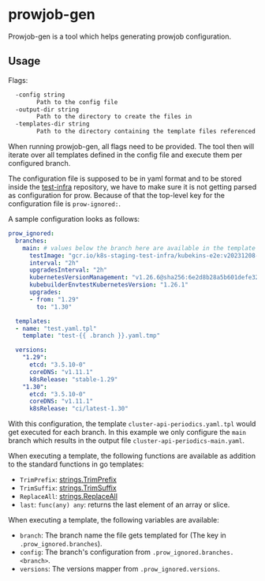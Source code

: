 # prowjob-gen

Prowjob-gen is a tool which helps generating prowjob configuration.

## Usage

Flags:

```txt
  -config string
        Path to the config file
  -output-dir string
        Path to the directory to create the files in
  -templates-dir string
        Path to the directory containing the template files referenced inside the config file
```

When running prowjob-gen, all flags need to be provided.
The tool then will iterate over all templates defined in the config file and execute them per configured branch.

The configuration file is supposed to be in yaml format and to be stored inside the [test-infra](https://github.com/kubernetes/test-infra)
repository, we have to make sure it is not getting parsed as configuration for prow.
Because of that the top-level key for the configuration file is `prow-ignored:`.

A sample configuration looks as follows:

<!-- test/test-configuration.yaml -->
```yaml
prow_ignored:
  branches:
    main: # values below the branch here are available in the template 
      testImage: "gcr.io/k8s-staging-test-infra/kubekins-e2e:v20231208-8b9fd88e88-1.29"
      interval: "2h"
      upgradesInterval: "2h"
      kubernetesVersionManagement: "v1.26.6@sha256:6e2d8b28a5b601defe327b98bd1c2d1930b49e5d8c512e1895099e4504007adb"
      kubebuilderEnvtestKubernetesVersion: "1.26.1"
      upgrades:
      - from: "1.29"
        to: "1.30"

  templates:
  - name: "test.yaml.tpl"
    template: "test-{{ .branch }}.yaml.tmp"

  versions:
    "1.29":
      etcd: "3.5.10-0"
      coreDNS: "v1.11.1"
      k8sRelease: "stable-1.29"
    "1.30":
      etcd: "3.5.10-0"
      coreDNS: "v1.11.1"
      k8sRelease: "ci/latest-1.30"
```
<!-- test/test-configuration.yaml -->

With this configuration, the template `cluster-api-periodics.yaml.tpl` would get executed for each branch.
In this example we only configure the `main` branch which results in the output file `cluster-api-periodics-main.yaml`.

When executing a template, the following functions are available as addition to the standard functions in go templates:

- `TrimPrefix`: [strings.TrimPrefix](https://pkg.go.dev/strings#TrimPrefix)
- `TrimSuffix`: [strings.TrimSuffix](https://pkg.go.dev/strings#TrimSuffix)
- `ReplaceAll`: [strings.ReplaceAll](https://pkg.go.dev/strings#ReplaceAll)
- `last`: `func(any) any`: returns the last element of an array or slice.

When executing a template, the following variables are available:

- `branch`: The branch name the file gets templated for (The key in `.prow_ignored.branches`).
- `config`: The branch's configuration from `.prow_ignored.branches.<branch>`.
- `versions`: The versions mapper from `.prow_ignored.versions`.
